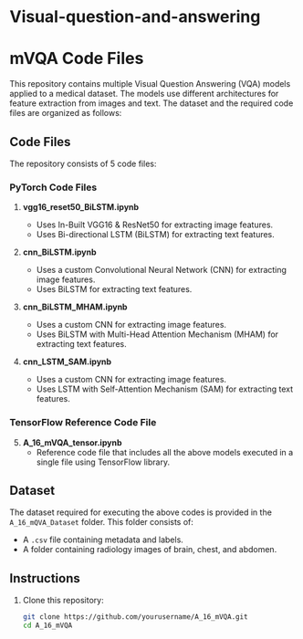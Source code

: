 # Visual-question-and-answering
# mVQA Code Files

This repository contains multiple Visual Question Answering (VQA) models applied to a medical dataset. The models use different architectures for feature extraction from images and text. The dataset and the required code files are organized as follows:

## Code Files

The repository consists of 5 code files:

### PyTorch Code Files

1. **vgg16_reset50_BiLSTM.ipynb**
   - Uses In-Built VGG16 & ResNet50 for extracting image features.
   - Uses Bi-directional LSTM (BiLSTM) for extracting text features.

2. **cnn_BiLSTM.ipynb**
   - Uses a custom Convolutional Neural Network (CNN) for extracting image features.
   - Uses BiLSTM for extracting text features.

3. **cnn_BiLSTM_MHAM.ipynb**
   - Uses a custom CNN for extracting image features.
   - Uses BiLSTM with Multi-Head Attention Mechanism (MHAM) for extracting text features.

4. **cnn_LSTM_SAM.ipynb**
   - Uses a custom CNN for extracting image features.
   - Uses LSTM with Self-Attention Mechanism (SAM) for extracting text features.

### TensorFlow Reference Code File

5. **A_16_mVQA_tensor.ipynb**
   - Reference code file that includes all the above models executed in a single file using TensorFlow library.

## Dataset

The dataset required for executing the above codes is provided in the `A_16_mQVA_Dataset` folder. This folder consists of:
- A `.csv` file containing metadata and labels.
- A folder containing radiology images of brain, chest, and abdomen.

## Instructions

1. Clone this repository:
   ```bash
   git clone https://github.com/yourusername/A_16_mVQA.git
   cd A_16_mVQA
